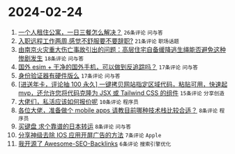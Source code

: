 # 2024-02-24

1. [一个人租住公寓，一日三餐怎么解决？](https://www.v2ex.com/t/1018051) `26条评论` `问与答`
1. [入职远程工作两周,感觉不舒服要不要辞职?](https://www.v2ex.com/t/1018062) `21条评论` `职场话题`
1. [由南京火灾重大伤亡事故引出的问题：高层住宅自备缓降逃生绳能否避免这种惨剧发生](https://www.v2ex.com/t/1018071) `18条评论` `问与答`
1. [国外 esim + 干净的国外手机，可以做到反追踪吗？](https://www.v2ex.com/t/1018068) `17条评论` `问与答`
1. [身份验证器有硬件版么](https://www.v2ex.com/t/1018053) `17条评论` `问与答`
1. [[进送年卡，评论抽 100 永久] 一键拷贝网站指定区域代码，粘贴可用，快速起 mvp，还允许您将代码克隆为 JSX 或 Tailwind CSS 的组件](https://www.v2ex.com/t/1018061) `15条评论` `分享创造`
1. [大佬们，私活应该如何报价呢](https://www.v2ex.com/t/1018060) `10条评论` `程序员`
1. [各位大佬，准备做个 mobile apps 请教目前哪种技术栈比较合适？](https://www.v2ex.com/t/1018066) `8条评论` `程序员`
1. [买键盘 求个靠谱的日本转运](https://www.v2ex.com/t/1018064) `8条评论` `问与答`
1. [分享神级去除 IOS 应用开屏广告的方法](https://www.v2ex.com/t/1018073) `7条评论` `Apple`
1. [我开源了 Awesome-SEO-Backlinks](https://www.v2ex.com/t/1018046) `6条评论` `搜索引擎优化`
